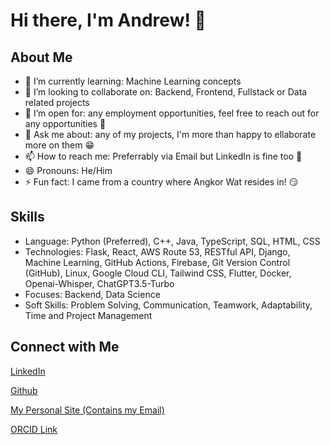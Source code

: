 # Hi there, I'm Andrew! 👋

## About Me
- 🌱 I’m currently learning: Machine Learning concepts
- 👯 I’m looking to collaborate on: Backend, Frontend, Fullstack or Data related projects
- 🤔 I’m open for: any employment opportunities, feel free to reach out for any opportunities 🤝
- 💬 Ask me about: any of my projects, I'm more than happy to ellaborate more on them 😁
- 📫 How to reach me: Preferrably via Email but LinkedIn is fine too 🤗
- 😄 Pronouns: He/Him
- ⚡ Fun fact: I came from a country where Angkor Wat resides in! 😏

## Skills
- Language: Python (Preferred), C++, Java, TypeScript, SQL, HTML, CSS
- Technologies: Flask, React, AWS Route 53, RESTful API, Django, Machine Learning, GitHub Actions, Firebase, Git Version Control (GitHub),
Linux, Google Cloud CLI, Tailwind CSS, Flutter, Docker, Openai-Whisper, ChatGPT3.5-Turbo
- Focuses: Backend, Data Science
- Soft Skills: Problem Solving, Communication, Teamwork, Adaptability, Time and Project Management

## Connect with Me
[LinkedIn][2]

[Github][3]

[My Personal Site (Contains my Email)][4]

[ORCID Link][5]



<!-- Links to your social media accounts -->

[2]: https://www.linkedin.com/in/andrewkhchou/
[3]: https://github.com/andrewchou949
[4]: https://andrewkhchou.com
[5]: https://orcid.org/0009-0008-2413-3138


<!-- You can add or remove sections according to your needs -->

